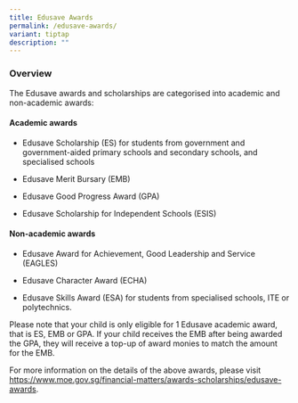 ```yaml
---
title: Edusave Awards
permalink: /edusave-awards/
variant: tiptap
description: ""
---
```

<h3><strong>Overview</strong></h3>
<p>The Edusave awards and scholarships are categorised into academic and
non-academic awards:</p>
<h4><strong>Academic awards</strong></h4>
<ul data-tight="true" class="tight">
<li>
<p>Edusave Scholarship (ES) for students from government and government-aided
primary schools and secondary schools, and specialised schools</p>
</li>
<li>
<p>Edusave Merit Bursary (EMB)</p>
</li>
<li>
<p>Edusave Good Progress Award (GPA)</p>
</li>
<li>
<p>Edusave Scholarship for Independent Schools (ESIS)</p>
</li>
</ul>
<h4><strong>Non-academic awards</strong></h4>
<ul data-tight="true" class="tight">
<li>
<p>Edusave Award for Achievement, Good Leadership and Service (EAGLES)</p>
</li>
<li>
<p>Edusave Character Award (ECHA)</p>
</li>
<li>
<p>Edusave Skills Award (ESA) for students from specialised schools, ITE
or polytechnics.</p>
<p></p>
</li>
</ul>
<p>Please note that your child is only eligible for 1 Edusave academic award,
that is ES, EMB or GPA. If your child receives the EMB after being awarded
the GPA, they will receive a top-up of award monies to match the amount
for the EMB.</p>
<p>For more information on the details of the above awards, please visit
<a href="https://www.moe.gov.sg/financial-matters/awards-scholarships/edusave-awards" rel="noopener noreferrer nofollow" target="_blank">https://www.moe.gov.sg/financial-matters/awards-scholarships/edusave-awards</a>.</p>
<p></p>
